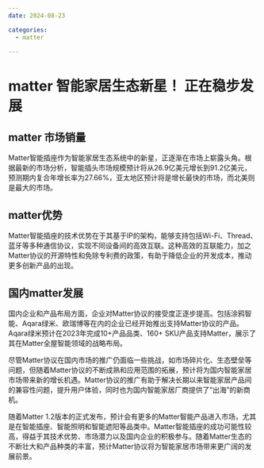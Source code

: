```yaml
---
date: 2024-08-23

categories:
  - matter

---
```

# matter 智能家居生态新星！ 正在稳步发展

## matter 市场销量
Matter智能插座作为智能家居生态系统中的新星，正逐渐在市场上崭露头角。根据最新的市场分析，智能插头市场规模预计将从26.9亿美元增长到91.2亿美元，预测期内复合年增长率为27.66%，亚太地区预计将是增长最快的市场，而北美则是最大的市场。
<!-- more -->
## matter优势
Matter智能插座的技术优势在于其基于IP的架构，能够支持包括Wi-Fi、Thread、蓝牙等多种通信协议，实现不同设备间的高效互联。这种高效的互联能力，加之Matter协议的开源特性和免除专利费的政策，有助于降低企业的开发成本，推动更多创新产品的出现。

## 国内matter发展

国内企业和产品布局方面，企业对Matter协议的接受度正逐步提高。包括涂鸦智能、Aqara绿米、欧瑞博等在内的企业已经开始推出支持Matter协议的产品。Aqara绿米预计在2023年完成10+产品品类、160+ SKU产品支持Matter，展示了其在Matter全屋智能领域的战略布局。


尽管Matter协议在国内市场的推广仍面临一些挑战，如市场碎片化、生态壁垒等问题，但随着Matter协议的不断成熟和应用范围的拓展，预计将为国内智能家居市场带来新的增长机遇。Matter协议的推广有助于解决长期以来智能家居产品间的兼容性问题，提升用户体验，同时也为国内智能家居厂商提供了“出海”的新商机。

随着Matter 1.2版本的正式发布，预计会有更多的Matter智能产品进入市场，尤其是在智能插座、智能照明和智能遮阳等品类中。Matter智能插座的成功可能性较高，得益于其技术优势、市场潜力以及国内企业的积极参与。随着Matter生态的不断壮大和产品种类的丰富，预计Matter协议将为智能家居市场带来更广阔的发展前景。
